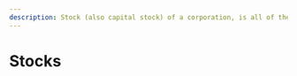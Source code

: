 ```yaml
---
description: Stock (also capital stock) of a corporation, is all of the shares into which ownership of the corporation is divided.
---
```

# Stocks